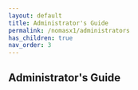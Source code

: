 ```yaml
---
layout: default
title: Administrator's Guide
permalink: /nomasx1/administrators
has_children: true
nav_order: 3
---
```


## Administrator's Guide